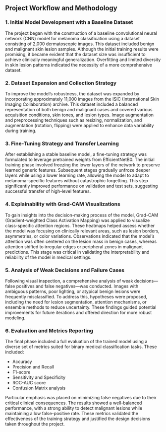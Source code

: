 ## Project Workflow and Methodology

### 1. Initial Model Development with a Baseline Dataset

The project began with the construction of a baseline convolutional neural network (CNN) model for melanoma classification using a dataset consisting of 2,000 dermatoscopic images. This dataset included benign and malignant skin lesion samples. Although the initial training results were promising, it became evident that the dataset size was insufficient to achieve clinically meaningful generalization. Overfitting and limited diversity in skin lesion patterns indicated the necessity of a more comprehensive dataset.

### 2. Dataset Expansion and Collection Strategy

To improve the model’s robustness, the dataset was expanded by incorporating approximately 11,000 images from the ISIC (International Skin Imaging Collaboration) archive. This dataset included a balanced representation of both benign and malignant cases and covered various acquisition conditions, skin tones, and lesion types. Image augmentation and preprocessing techniques such as resizing, normalization, and augmentation (rotation, flipping) were applied to enhance data variability during training.

### 3. Fine-Tuning Strategy and Transfer Learning

After establishing a stable baseline model, a fine-tuning strategy was formulated to leverage pretrained weights from EfficientNetB0. The initial training phase involved freezing the lower layers of the network to preserve learned generic features. Subsequent stages gradually unfroze deeper layers while using a lower learning rate, allowing the model to adapt to melanoma-specific features without catastrophic forgetting. This step significantly improved performance on validation and test sets, suggesting successful transfer of high-level features.

### 4. Explainability with Grad-CAM Visualizations

To gain insights into the decision-making process of the model, Grad-CAM (Gradient-weighted Class Activation Mapping) was applied to visualize class-specific attention regions. These heatmaps helped assess whether the model was focusing on clinically relevant areas, such as lesion borders, asymmetries, or color variations. Observations indicated that the model’s attention was often centered on the lesion mass in benign cases, whereas attention shifted to irregular edges or peripheral zones in malignant predictions. This stage was critical in validating the interpretability and reliability of the model in medical settings.

### 5. Analysis of Weak Decisions and Failure Cases

Following visual inspection, a comprehensive analysis of weak decisions—false positives and false negatives—was conducted. Images with ambiguous patterns, poor lighting, or atypical benign lesions were frequently misclassified. To address this, hypotheses were proposed, including the need for lesion segmentation, attention mechanisms, or ensemble methods to reduce uncertainty. These findings guided potential improvements for future iterations and offered direction for more robust modeling.

### 6. Evaluation and Metrics Reporting

The final phase included a full evaluation of the trained model using a diverse set of metrics suited for binary medical classification tasks. These included:

* Accuracy
* Precision and Recall
* F1-score
* Sensitivity and Specificity
* ROC-AUC score
* Confusion Matrix analysis

Particular emphasis was placed on minimizing false negatives due to their critical clinical consequences. The results showed a well-balanced performance, with a strong ability to detect malignant lesions while maintaining a low false-positive rate. These metrics validated the effectiveness of the training strategy and justified the design decisions taken throughout the project.

 